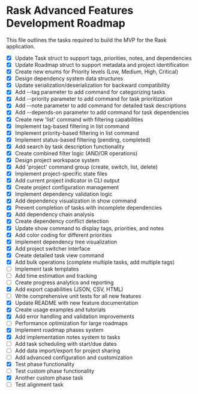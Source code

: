 # Rask Advanced Features Development Roadmap

This file outlines the tasks required to build the MVP for the Rask application.

- [x] Update Task struct to support tags, priorities, notes, and dependencies
- [x] Update Roadmap struct to support metadata and project identification
- [x] Create new enums for Priority levels (Low, Medium, High, Critical)
- [x] Design dependency system data structures
- [x] Update serialization/deserialization for backward compatibility
- [x] Add --tag parameter to add command for categorizing tasks
- [x] Add --priority parameter to add command for task prioritization
- [x] Add --note parameter to add command for detailed task descriptions
- [x] Add --depends-on parameter to add command for task dependencies
- [x] Create new 'list' command with filtering capabilities
- [x] Implement tag-based filtering in list command
- [x] Implement priority-based filtering in list command
- [x] Implement status-based filtering (pending, completed)
- [x] Add search by task description functionality
- [x] Create combined filter logic (AND/OR operations)
- [x] Design project workspace system
- [x] Add 'project' command group (create, switch, list, delete)
- [x] Implement project-specific state files
- [x] Add current project indicator in CLI output
- [x] Create project configuration management
- [x] Implement dependency validation logic
- [x] Add dependency visualization in show command
- [x] Prevent completion of tasks with incomplete dependencies
- [x] Add dependency chain analysis
- [x] Create dependency conflict detection
- [x] Update show command to display tags, priorities, and notes
- [x] Add color coding for different priorities
- [x] Implement dependency tree visualization
- [x] Add project switcher interface
- [x] Create detailed task view command
- [x] Add bulk operations (complete multiple tasks, add multiple tags)
- [ ] Implement task templates
- [ ] Add time estimation and tracking
- [ ] Create progress analytics and reporting
- [x] Add export capabilities (JSON, CSV, HTML)
- [ ] Write comprehensive unit tests for all new features
- [x] Update README with new feature documentation
- [x] Create usage examples and tutorials
- [x] Add error handling and validation improvements
- [ ] Performance optimization for large roadmaps
- [x] Implement roadmap phases system
- [x] Add implementation notes system to tasks
- [ ] Add task scheduling with start/due dates
- [ ] Add data import/export for project sharing
- [ ] Add advanced configuration and customization
- [x] Test phase functionality
- [ ] Test custom phase functionality
- [x] Another custom phase task
- [ ] Test alignment task
